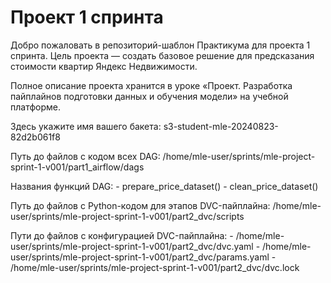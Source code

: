 # Проект 1 спринта

Добро пожаловать в репозиторий-шаблон Практикума для проекта 1 спринта. Цель проекта — создать базовое решение для предсказания стоимости квартир Яндекс Недвижимости.

Полное описание проекта хранится в уроке «Проект. Разработка пайплайнов подготовки данных и обучения модели» на учебной платформе.

Здесь укажите имя вашего бакета: s3-student-mle-20240823-82d2b061f8

Путь до файлов с кодом всех DAG: /home/mle-user/sprints/mle-project-sprint-1-v001/part1_airflow/dags

Названия функций DAG: 
    - prepare_price_dataset()
    - clean_price_dataset()

Путь до файлов с Python-кодом для этапов DVC-пайплайна: /home/mle-user/sprints/mle-project-sprint-1-v001/part2_dvc/scripts

Пути до файлов с конфигурацией DVC-пайплайна:
    - /home/mle-user/sprints/mle-project-sprint-1-v001/part2_dvc/dvc.yaml
    - /home/mle-user/sprints/mle-project-sprint-1-v001/part2_dvc/params.yaml
    - /home/mle-user/sprints/mle-project-sprint-1-v001/part2_dvc/dvc.lock